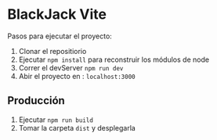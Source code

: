 # BlackJack Vite

Pasos para ejecutar el proyecto: 

1. Clonar el repositiorio
2. Ejecutar ```npm install``` para reconstruir los módulos de node
3. Correr el devServer ```npm run dev```
4. Abir el proyecto en : ```localhost:3000```
   
## Producción

1. Ejecutar ```npm run build```
2. Tomar la carpeta ```dist``` y desplegarla